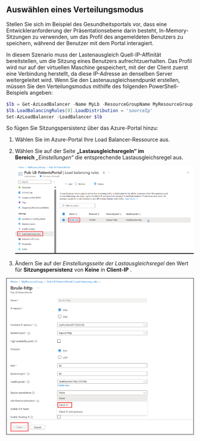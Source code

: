 ## Auswählen eines Verteilungsmodus

Stellen Sie sich im Beispiel des Gesundheitsportals vor, dass eine Entwickleranforderung der Präsentationsebene darin besteht, In-Memory-Sitzungen zu verwenden, um das Profil des angemeldeten Benutzers zu speichern, während der Benutzer mit dem Portal interagiert.

In diesem Szenario muss der Lastenausgleich Quell-IP-Affinität bereitstellen, um die Sitzung eines Benutzers aufrechtzuerhalten. Das Profil wird nur auf der virtuellen Maschine gespeichert, mit der der Client zuerst eine Verbindung herstellt, da diese IP-Adresse an denselben Server weitergeleitet wird. Wenn Sie den Lastenausgleichsendpunkt erstellen, müssen Sie den Verteilungsmodus mithilfe des folgenden PowerShell-Beispiels angeben:

```PowerShell
$lb = Get-AzLoadBalancer -Name MyLb -ResourceGroupName MyResourceGroup
$lb.LoadBalancingRules[0].LoadDistribution = 'sourceIp'
Set-AzLoadBalancer -LoadBalancer $lb
```

So fügen Sie Sitzungspersistenz über das Azure-Portal hinzu:

1. Wählen Sie im Azure-Portal Ihre Load Balancer-Ressource aus.
    
2. Wählen Sie auf der Seite **„Lastausgleichsregeln“ im Bereich** _„Einstellungen“_ die entsprechende Lastausgleichsregel aus.
    
    ![Screenshot, der zeigt, wie eine Lastenausgleichsregel im Azure-Portal ausgewählt wird.](Images/Azure_LoadBalancer_Distribution_Mode_1.png) 
    
3. Ändern Sie auf der _Einstellungsseite der Lastausgleichsregel_ den Wert für **Sitzungspersistenz** von **Keine** in **Client-IP** .
    

![Screenshot, der zeigt, wie die IP-Affinität im Azure-Portal festgelegt wird.](Images/Azure_LoadBalancer_Distribution_Mode_2.png)